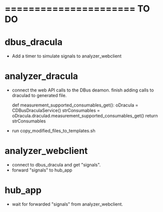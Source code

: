 ======================
	TO DO
======================


dbus_dracula
==================
* Add a timer to simulate signals to analyzer_webclient

analyzer_dracula
==================
* connect the web API calls to the DBus deamon.
    finish adding calls to draculad to generated file.

	def measurement_supported_consumables_get():
	    oDracula = CDBusDraculaService()
	    strConsumables = oDracula.draculad.measurement_supported_consumables_get()
	    return strConsumables
   
* run copy_modified_files_to_templates.sh


analyzer_webclient
==================
* connect to dbus_dracula and get "signals".
* forward "signals" to hub_app

hub_app
===================
* wait for forwarded "signals" from analyzer_webclient.

  


